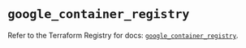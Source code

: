 # `google_container_registry`

Refer to the Terraform Registry for docs: [`google_container_registry`](https://registry.terraform.io/providers/hashicorp/google-beta/6.32.0/docs/resources/google_container_registry).
